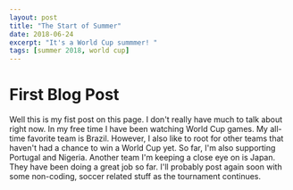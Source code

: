 ```yaml
---
layout: post
title: "The Start of Summer"
date: 2018-06-24
excerpt: "It's a World Cup summmer! "
tags: [summer 2018, world cup]
---
```

**First Blog Post**
===

Well this is my fist post on this page. I don't really have much to talk about right now. In my free time I have been watching World Cup games. My all-time favorite team is Brazil. However, I also like to root for other teams that haven't had a chance to win a World Cup yet. So far, I'm also supporting Portugal and Nigeria. Another team I'm keeping a close eye on is Japan. They have been doing a great job so far. I'll probably post again soon with some non-coding, soccer related stuff as the tournament continues. 

